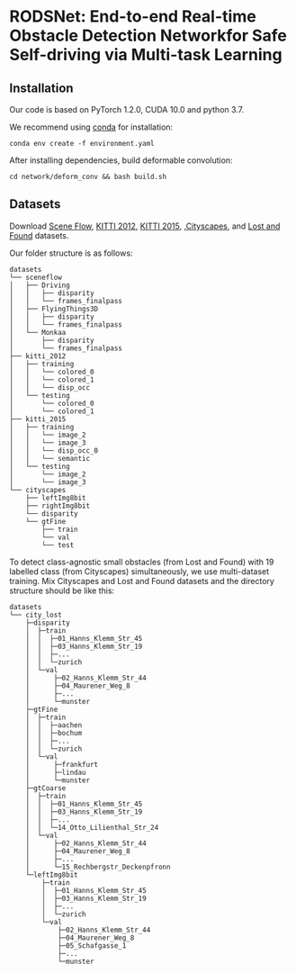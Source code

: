 # RODSNet: End-to-end Real-time Obstacle Detection Networkfor Safe Self-driving via Multi-task Learning



## Installation

Our code is based on PyTorch 1.2.0, CUDA 10.0 and python 3.7. 

We recommend using [conda](https://www.anaconda.com/distribution/) for installation: 

```shell
conda env create -f environment.yaml
```

After installing dependencies, build deformable convolution:

```shell
cd network/deform_conv && bash build.sh
```


## Datasets
Download [Scene Flow](https://lmb.informatik.uni-freiburg.de/resources/datasets/SceneFlowDatasets.en.html), [KITTI 2012](http://www.cvlibs.net/datasets/kitti/eval_stereo_flow.php?benchmark=stereo), [KITTI 2015](http://www.cvlibs.net/datasets/kitti/eval_scene_flow.php?benchmark=stereo), 
,[Cityscapes](https://www.cityscapes-dataset.com/), and [Lost and Found](http://www.6d-vision.com/lostandfounddataset) datasets. 

Our folder structure is as follows:
```
datasets
└── sceneflow
│   ├── Driving
│   │   ├── disparity
│   │   └── frames_finalpass
│   ├── FlyingThings3D
│   │   ├── disparity
│   │   └── frames_finalpass
│   └── Monkaa
│       ├── disparity
│       └── frames_finalpass
├── kitti_2012
│   ├── training
│   │   └── colored_0
│   │   └── colored_1
│   │   └── disp_occ
│   └── testing
│       └── colored_0
│       └── colored_1
├── kitti_2015
│   ├── training
│   │   └── image_2
│   │   └── image_3
│   │   └── disp_occ_0
│   │   └── semantic
│   └── testing
│       └── image_2
│       └── image_3
└── cityscapes
    ├── leftImg8bit
    ├── rightImg8bit
    └── disparity
    └── gtFine
        ├── train
        └── val
        └── test          
```


To detect class-agnostic small obstacles (from Lost and Found) with 19 labelled class (from Cityscapes) simultaneously, we use multi-dataset training.
Mix Cityscapes and Lost and Found datasets and the directory structure should be like this:
```
datasets
└── city_lost
    ├─disparity
    │  ├─train
    │  │  ├─01_Hanns_Klemm_Str_45
    │  │  ├─03_Hanns_Klemm_Str_19
    │  │  ├─...
    │  │  └─zurich
    │  └─val
    │      ├─02_Hanns_Klemm_Str_44
    │      ├─04_Maurener_Weg_8
    │      ├─...
    │      └─munster
    ├─gtFine
    │  ├─train
    │  │  ├─aachen
    │  │  ├─bochum
    │  │  ├─...
    │  │  └─zurich
    │  └─val
    │      ├─frankfurt
    │      ├─lindau
    │      └─munster
    ├─gtCoarse
    │  ├─train
    │  │  ├─01_Hanns_Klemm_Str_45
    │  │  ├─03_Hanns_Klemm_Str_19
    │  │  ├─...
    │  │  └─14_Otto_Lilienthal_Str_24
    │  └─val
    │      ├─02_Hanns_Klemm_Str_44
    │      ├─04_Maurener_Weg_8
    │      ├─...
    │      └─15_Rechbergstr_Deckenpfronn
    └─leftImg8bit
        ├─train
        │  ├─01_Hanns_Klemm_Str_45
        │  ├─03_Hanns_Klemm_Str_19
        │  ├─...
        │  └─zurich
        └─val
            ├─02_Hanns_Klemm_Str_44
            ├─04_Maurener_Weg_8
            ├─05_Schafgasse_1
            ├─...
            └─munster
```


